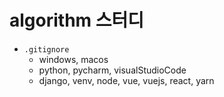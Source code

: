 # algorithm 스터디

- `.gitignore`
  - windows, macos
  - python, pycharm, visualStudioCode
  - django, venv, node, vue, vuejs, react, yarn

  

